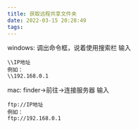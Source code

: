 ```yaml
---
title: 获取远程共享文件夹
date: 2022-03-15 20:28:49
tags:
---
```

windows:
调出命令框，说着使用搜索栏
输入
```
\\IP地址
例如：
\\192.168.0.1
```
mac:
finder->前往->连接服务器
输入
```
ftp://IP地址
例如：
ftp://192.168.0.1
```